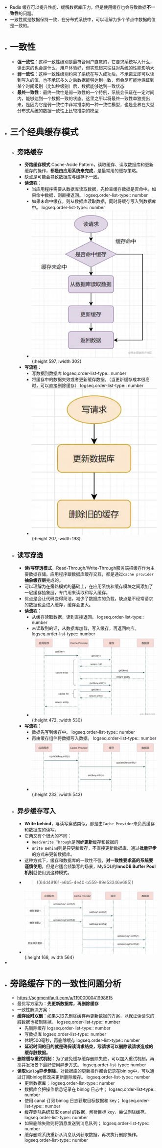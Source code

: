 - Redis 缓存可以提升性能、缓解数据库压力，但是使用缓存也会导致数据**不一致性**的问题。
- 一致性就是数据保持一致，在分布式系统中，可以理解为多个节点中数据的值是一致的。
- # 一致性
	- **强一致性**：这种一致性级别是最符合用户直觉的，它要求系统写入什么，读出来的也会是什么，用户体验好，但实现起来往往对系统的性能影响大
	- **弱一致性**：这种一致性级别约束了系统在写入成功后，不承诺立即可以读到写入的值，也不承诺多久之后数据能够达到一致，但会尽可能地保证到某个时间级别（比如秒级别）后，数据能够达到一致状态
	- **最终一致性**：最终一致性是弱一致性的一个特例，系统会保证在一定时间内，能够达到一个数据一致的状态。这里之所以将最终一致性单独提出来，是因为它是弱一致性中非常推崇的一种一致性模型，也是业界在大型分布式系统的数据一致性上比较推崇的模型
- # 三个经典缓存模式
	- ## 旁路缓存
		- **旁路缓存模式** Cache-Aside Pattern，读取缓存、读取数据库和更新缓存的操作，**都是由应用系统来完成**，是最常用的缓存策略。
		- 缺点是可能会导致数据库与缓存不一致。
		- **读流程**：
			- 当应用程序需要从数据库读取数据，先检查缓存数据是否命中。如果命中数据，则直接返回。
			  logseq.order-list-type:: number
			- 如果未命中缓存，则从数据库读取数据，同时将缓存写入到数据库中。
			  logseq.order-list-type:: number
			- ![image.png](../assets/image_1691672915040_0.png){:height 597, :width 302}
		- **写流程**：
			- 写数据到数据库
			  logseq.order-list-type:: number
			- 将缓存中的数据失效或者更新缓存数据。（当更新缓存成本很高时，可以直接删除缓存）
			  logseq.order-list-type:: number
			- ![image.png](../assets/image_1691673184104_0.png){:height 207, :width 193}
	- ## 读写穿透
		- **读/写穿透模式**，Read-Through/Write-Through服务端把缓存作为主要数据存储。应用程序跟数据库缓存交互，都是通过`cache provider`**抽象缓存层**完成的。
		- 可以理解为在旁路模式的基础上，在应用系统和缓存模块之间添加了一层缓存抽象层，专门用来读取和写入缓存。
		- 优点是会让代码变得简洁，减少了数据库的负载，缺点是不经常请求的数据也会进入缓存，缓存会更大。
		- **读流程：**
			- 从缓存读取数据，读到直接返回。
			  logseq.order-list-type:: number
			- 未读取到的话，从数据库加载，写入缓存，再返回响应。
			  logseq.order-list-type:: number
			- ![image.png](../assets/image_1691674034253_0.png){:height 472, :width 530}
		- **写流程：**
			- 数据先写到缓存中。
			  logseq.order-list-type:: number
			- 再由缓存组件将数据写入数据。
			  logseq.order-list-type:: number
			- ![image.png](../assets/image_1691674264873_0.png){:height 233, :width 543}
	- ## 异步缓存写入
		- **Write behind**，与读写穿透类似，都是由`Cache Provider`来负责缓存和数据库的读写。
		- 它两又有个很大的不同：
			- `Read/Write Through`是**同步更新**缓存和数据的
			- `Write Behind`则是只更新缓存，不直接更新数据库，通过**批量异步**的方式来更新数据库。
		- 这种方式下，缓存和数据库的一致性不强，**对一致性要求高的系统要谨慎使用**。但是它适合频繁写的场景，MySQL的**InnoDB Buffer Pool机制**就使用到这种模式。
		- > ((64d49161-e6b5-4e40-b559-89e53346e685))
		- ![image.png](../assets/image_1691674517187_0.png){:height 168, :width 564}
-
- # 旁路缓存下的一致性问题分析
	- https://segmentfault.com/a/1190000041998615
	- 最优写方案为：**先更新数据库，再删除缓存**
	- 一致性解决方案：
	- **缓存延时双删**：如果采取先删除缓存再更新数据的方案，以保证读请求的脏数据也被删除掉。
	  logseq.order-list-type:: number
		- 先删除缓存
		  logseq.order-list-type:: number
		- 写数据库
		  logseq.order-list-type:: number
		- 休眠500毫秒，再删除缓存
		  logseq.order-list-type:: number
		- **延迟时间的目的就是确保读请求结束，写请求可以删除读请求造成的缓存脏数据。**
	- **删除缓存重试机制**：为了避免缓存缓存删除失败，可以加入重试机制，再高并发场景下最好使用异步方式。
	  logseq.order-list-type:: number
	- **读取`binlog`异步删除**。对数据库的更新操作都会记录在binlog中，可以通过订阅binlog修改来更新删除缓存。
	  logseq.order-list-type:: number
		- 更新数据库；
		  logseq.order-list-type:: number
		- 数据库会把操作信息记录在 binlog 日志中；
		  logseq.order-list-type:: number
		- 使用 canal 订阅 binlog 日志获取目标数据和 key；
		  logseq.order-list-type:: number
		- 缓存删除系统获取 canal 的数据，解析目标 key，尝试删除缓存。
		  logseq.order-list-type:: number
		- 如果删除失败则将消息发送到消息队列；
		  logseq.order-list-type:: number
		- 缓存删除系统重新从消息队列获取数据，再次执行删除操作。
		  logseq.order-list-type:: number